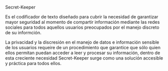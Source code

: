 Secret-Keeper

Es el codificador de texto diseñado para cubrir la necesidad de garantizar mayor seguridad al momento de compartir información mediante las redes sociales para todos aquellos usuarios preocupados por el manejo discreto de su informción.

  La privacidad y la discresión en el manejo de datos e información sensible de los usuarios requeire de un procedimiento que garantice que sólo quien ellos permitan puedan acceder a leer y procesar su información, dentro de esta creciente necesidad Secret-Keeper surge como una solución accesible y práctica para todos ellos.
